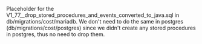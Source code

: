Placeholder for the V1_77__drop_stored_procedures_and_events_converted_to_java.sql in 
db/migrations/cost/mariadb. We don't need to do the same in postgres (db/migrations/cost/postgres) 
since we didn't create any stored procedures in postgres, thus no need to drop them.